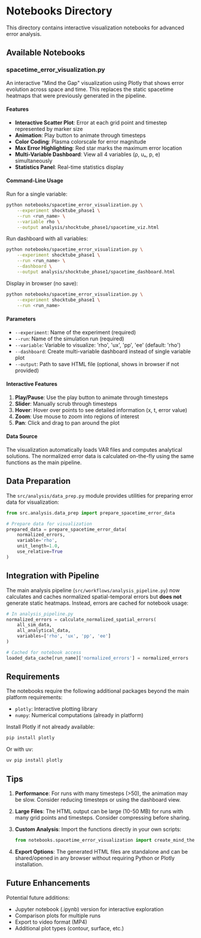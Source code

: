 # Notebooks Directory

This directory contains interactive visualization notebooks for advanced error analysis.

## Available Notebooks

### spacetime_error_visualization.py

An interactive "Mind the Gap" visualization using Plotly that shows error evolution across space and time. This replaces the static spacetime heatmaps that were previously generated in the pipeline.

#### Features

- **Interactive Scatter Plot**: Error at each grid point and timestep represented by marker size
- **Animation**: Play button to animate through timesteps
- **Color Coding**: Plasma colorscale for error magnitude
- **Max Error Highlighting**: Red star marks the maximum error location
- **Multi-Variable Dashboard**: View all 4 variables (ρ, uₓ, p, e) simultaneously
- **Statistics Panel**: Real-time statistics display

#### Command-Line Usage

Run for a single variable:
```bash
python notebooks/spacetime_error_visualization.py \
    --experiment shocktube_phase1 \
    --run <run_name> \
    --variable rho \
    --output analysis/shocktube_phase1/spacetime_viz.html
```

Run dashboard with all variables:
```bash
python notebooks/spacetime_error_visualization.py \
    --experiment shocktube_phase1 \
    --run <run_name> \
    --dashboard \
    --output analysis/shocktube_phase1/spacetime_dashboard.html
```

Display in browser (no save):
```bash
python notebooks/spacetime_error_visualization.py \
    --experiment shocktube_phase1 \
    --run <run_name>
```

#### Parameters

- `--experiment`: Name of the experiment (required)
- `--run`: Name of the simulation run (required)
- `--variable`: Variable to visualize: 'rho', 'ux', 'pp', 'ee' (default: 'rho')
- `--dashboard`: Create multi-variable dashboard instead of single variable plot
- `--output`: Path to save HTML file (optional, shows in browser if not provided)

#### Interactive Features

1. **Play/Pause**: Use the play button to animate through timesteps
2. **Slider**: Manually scrub through timesteps
3. **Hover**: Hover over points to see detailed information (x, t, error value)
4. **Zoom**: Use mouse to zoom into regions of interest
5. **Pan**: Click and drag to pan around the plot

#### Data Source

The visualization automatically loads VAR files and computes analytical solutions. The normalized error data is calculated on-the-fly using the same functions as the main pipeline.

## Data Preparation

The `src/analysis/data_prep.py` module provides utilities for preparing error data for visualization:

```python
from src.analysis.data_prep import prepare_spacetime_error_data

# Prepare data for visualization
prepared_data = prepare_spacetime_error_data(
    normalized_errors,
    variable='rho',
    unit_length=1.0,
    use_relative=True
)
```

## Integration with Pipeline

The main analysis pipeline (`src/workflows/analysis_pipeline.py`) now calculates and caches normalized spatial-temporal errors but **does not** generate static heatmaps. Instead, errors are cached for notebook usage:

```python
# In analysis_pipeline.py
normalized_errors = calculate_normalized_spatial_errors(
    all_sim_data,
    all_analytical_data,
    variables=['rho', 'ux', 'pp', 'ee']
)

# Cached for notebook access
loaded_data_cache[run_name]['normalized_errors'] = normalized_errors
```

## Requirements

The notebooks require the following additional packages beyond the main platform requirements:

- `plotly`: Interactive plotting library
- `numpy`: Numerical computations (already in platform)

Install Plotly if not already available:
```bash
pip install plotly
```

Or with uv:
```bash
uv pip install plotly
```

## Tips

1. **Performance**: For runs with many timesteps (>50), the animation may be slow. Consider reducing timesteps or using the dashboard view.

2. **Large Files**: The HTML output can be large (10-50 MB) for runs with many grid points and timesteps. Consider compressing before sharing.

3. **Custom Analysis**: Import the functions directly in your own scripts:
   ```python
   from notebooks.spacetime_error_visualization import create_mind_the_gap_plot
   ```

4. **Export Options**: The generated HTML files are standalone and can be shared/opened in any browser without requiring Python or Plotly installation.

## Future Enhancements

Potential future additions:
- Jupyter notebook (.ipynb) version for interactive exploration
- Comparison plots for multiple runs
- Export to video format (MP4)
- Additional plot types (contour, surface, etc.)

